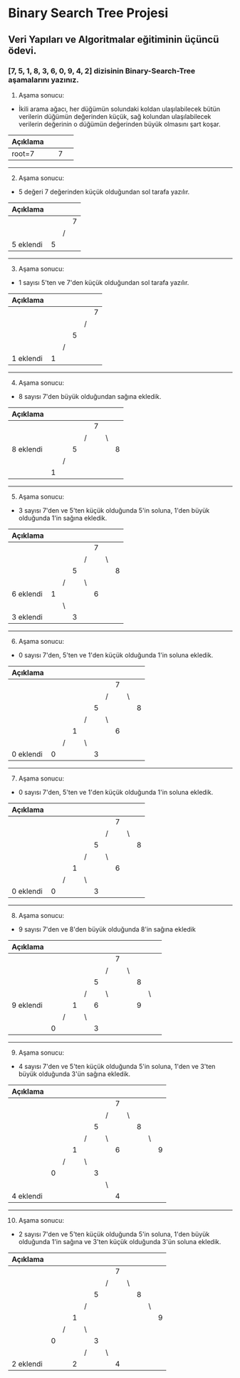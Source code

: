 # Binary Search Tree Projesi
## Veri Yapıları ve Algoritmalar eğitiminin üçüncü ödevi.

### [7, 5, 1, 8, 3, 6, 0, 9, 4, 2] dizisinin Binary-Search-Tree aşamalarını yazınız.

1. Aşama sonucu: 

- İkili arama ağacı, her düğümün solundaki koldan ulaşılabilecek bütün verilerin düğümün değerinden küçük, sağ kolundan ulaşılabilecek verilerin değerinin o düğümün değerinden büyük olmasını şart koşar.

|Açıklama   |   |   |   |
|---|---|---|---|
|root=7     |   |7  |  |
---
2. Aşama sonucu:

- 5 değeri 7 değerinden küçük olduğundan sol tarafa yazılır.

|Açıklama   |   |   |   |
|---|---|---|---|
|   |   |   |7  |
|   |   | /  |   |
|5 eklendi  | 5  |   |   |
---
3. Aşama sonucu:

- 1 sayısı 5'ten ve 7'den küçük olduğundan sol tarafa yazılır.

|Açıklama   |   |   |   |   |   |
|---|---|---|---|---|---|
|   |   |   |   |   | 7  |
|   |   |   |   | /  |   |
|   |   |   | 5  |   |   |
|   |   | /  |   |   |   |
|1 eklendi   | 1  |   |   |   |   |
---
4. Aşama sonucu:

- 8 sayısı 7'den büyük olduğundan sağına ekledik.

|Açıklama   |   |   |   |   |   |   |   |
|---|---|---|---|---|---|---|---|
|   |   |   |   |   | 7  |   |   |
|   |   |   |   | /  |   | \  |   |
|8 eklendi   |   |   | 5  |   |   |   | 8 |
|   |   | /  |   |   |   |   |   |
|   | 1  |   |   |   |   |   |   |
---
5. Aşama sonucu:

- 3 sayısı 7'den ve 5'ten küçük olduğunda 5'in soluna, 1'den büyük olduğunda 1'in sağına ekledik.

|Açıklama   |   |   |   |   |   |   |   |
|---|---|---|---|---|---|---|---|
|   |   |   |   |   | 7  |   |   |
|   |   |   |   | /  |   | \  |   |
|   |   |   | 5  |   |   |   | 8  |
|   |   | /  |   | \  |   |   |   |
|6 eklendi   | 1  |   |   |   | 6  |   |   |
|   |   | \  |   |   |   |   |   |
|3 eklendi   |   |   | 3  |   |   |   |   |
---
6. Aşama sonucu:

- 0 sayısı 7'den, 5'ten ve 1'den küçük olduğunda 1'in soluna ekledik.

|Açıklama   |   |   |   |   |   |   |   |   |   |
|---|---|---|---|---|---|---|---|---|---|
|   |   |   |   |   |   |   | 7  |   |   |
|   |   |   |   |   |   | /  |   | \  |   |
|   |   |   |   |   | 5  |   |   |   | 8 |
|   |   |   |   | /  |   | \  |   |   |   |
|   |   |   | 1  |   |   |   | 6 |   |   |
|   |   | /  |   | \  |   |   |   |   |   |
| 0 eklendi  | 0  |   |   |   | 3  |   |   |   |   |
---
7. Aşama sonucu:

- 0 sayısı 7'den, 5'ten ve 1'den küçük olduğunda 1'in soluna ekledik.

|Açıklama   |   |   |   |   |   |   |   |   |   |
|---|---|---|---|---|---|---|---|---|---|
|   |   |   |   |   |   |   | 7  |   |   |
|   |   |   |   |   |   | /  |   | \  |   |
|   |   |   |   |   | 5  |   |   |   | 8 |
|   |   |   |   | /  |   | \  |   |   |   |
|   |   |   | 1  |   |   |   | 6 |   |   |
|   |   | /  |   | \  |   |   |   |   |   |
| 0 eklendi  | 0  |   |   |   | 3  |   |   |   |   |
---
8. Aşama sonucu:

- 9 sayısı 7'den ve 8'den büyük olduğunda 8'in sağına ekledik

|Açıklama   |   |   |   |   |   |   |   |   |   |   |   |
|---|---|---|---|---|---|---|---|---|---|---|---|
|   |   |   |   |   |   |   | 7  |   |   |   |   |
|   |   |   |   |   |   | /  |   | \  |   |   |   |
|   |   |   |   |   | 5  |   |   |   | 8 |   |   |
|   |   |   |   | /  |   | \  |   |   |   | \  |   |
| 9 eklendi  |   |   | 1  |   | 6  |   |   |   | 9  |
|   |   | /  |   | \  |   |   |   |   |   |   |   |
|   | 0  |   |   |   | 3  |   |   |   |   |   |   |
---
9. Aşama sonucu:

- 4 sayısı 7'den ve 5'ten küçük olduğunda 5'in soluna, 1'den ve 3'ten büyük olduğunda 3'ün sağına ekledik.

|Açıklama   |   |   |   |   |   |   |   |   |   |   |   |
|---|---|---|---|---|---|---|---|---|---|---|---|
|   |   |   |   |   |   |   | 7  |   |   |   |   |
|   |   |   |   |   |   | /  |   | \  |   |   |   |
|   |   |   |   |   | 5  |   |   |   | 8  |   |   |
|   |   |   |   | /  |   | \  |   |   |   | \  |   |
|   |   |   | 1  |   |   |   | 6  |   |   |   | 9  |
|   |   | /  |   | \  |   |   |   |   |   |   |   |
|   | 0  |   |   |   | 3  |   |   |   |   |   |   |
|   |   |   |   |   |   | \  |   |   |   |   |   |
|4 eklendi   |   |   |   |   |   |   | 4  |   |   |   |   |
---
10. Aşama sonucu:

- 2 sayısı 7'den ve 5'ten küçük olduğunda 5'in soluna, 1'den büyük olduğunda 1'in sağına ve 3'ten küçük olduğunda 3'ün soluna ekledik.

|Açıklama   |   |   |   |   |   |   |   |   |   |   |   |
|---|---|---|---|---|---|---|---|---|---|---|---|
|   |   |   |   |   |   |   | 7  |   |   |   |   |
|   |   |   |   |   |   | /  |   | \  |   |   |   |
|   |   |   |   |   | 5  |   |   |   | 8  |   |   |
|   |   |   |   | /  |   |   |   |   |   | \  |   |
|   |   |   | 1  |   |   |   |   |   |   |   | 9  |
|   |   | /  |   | \   |   |   |   |   |   |   |   |
|   | 0  |   |   |   | 3  |   |   |   |   |   |   |
|   |   |   |   | /  |   | \   |   |   |   |   |   |
|2 eklendi   |   |   | 2  |   |   |   | 4  |   |   |   |   |